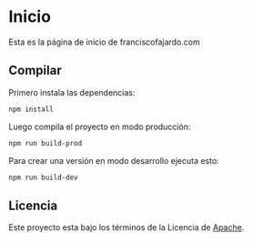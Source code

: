 # Inicio

Esta es la página de inicio de franciscofajardo.com

## Compilar

Primero instala las dependencias:

```sh
npm install
```

Luego compila el proyecto en modo producción:

```sh
npm run build-prod
```

Para crear una versión en modo desarrollo ejecuta esto:

```sh
npm run build-dev
```

## Licencia

Este proyecto esta bajo los términos de la Licencia de [Apache](https://github.com/francisco-fajardo/inicio/blob/master/LICENSE).
